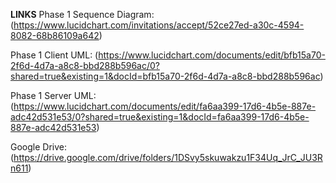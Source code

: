 **LINKS**
Phase 1 Sequence Diagram: (https://www.lucidchart.com/invitations/accept/52ce27ed-a30c-4594-8082-68b86109a642)

Phase 1 Client UML:
(https://www.lucidchart.com/documents/edit/bfb15a70-2f6d-4d7a-a8c8-bbd288b596ac/0?shared=true&existing=1&docId=bfb15a70-2f6d-4d7a-a8c8-bbd288b596ac)

Phase 1 Server UML:
(https://www.lucidchart.com/documents/edit/fa6aa399-17d6-4b5e-887e-adc42d531e53/0?shared=true&existing=1&docId=fa6aa399-17d6-4b5e-887e-adc42d531e53)

Google Drive:
(https://drive.google.com/drive/folders/1DSvy5skuwakzu1F34Uq_JrC_JU3Rn611)

